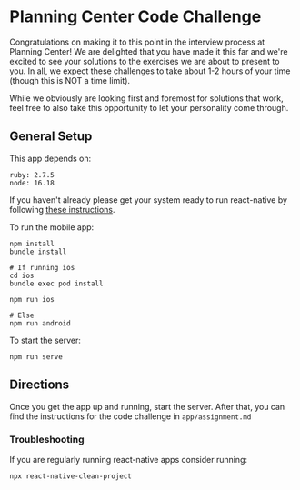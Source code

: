 # Planning Center Code Challenge
Congratulations on making it to this point in the interview process at Planning Center! We are delighted that you have made it this far and we're excited to see your solutions to the exercises we are about to present to you. In all, we expect these challenges to take about 1-2 hours of your time (though this is NOT a time limit).

While we obviously are looking first and foremost for solutions that work, feel free to also take this opportunity to let your personality come through.

## General Setup

This app depends on:
```
ruby: 2.7.5
node: 16.18
```

If you haven't already please get your system ready to run react-native by following [these instructions](https://reactnative.dev/docs/0.68/environment-setup).

To run the mobile app:
```
npm install
bundle install

# If running ios
cd ios
bundle exec pod install

npm run ios

# Else
npm run android

```

To start the server:
```
npm run serve
```

## Directions
Once you get the app up and running, start the server. After that, you can find the instructions for the code challenge in `app/assignment.md`

### Troubleshooting
If you are regularly running react-native apps consider running:
```
npx react-native-clean-project
```
